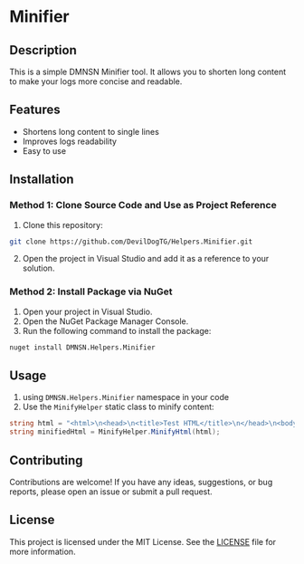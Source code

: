 # Minifier

## Description

This is a simple DMNSN Minifier tool. It allows you to shorten long content to make your logs more concise and readable.

## Features

- Shortens long content to single lines
- Improves logs readability
- Easy to use

## Installation

### Method 1: Clone Source Code and Use as Project Reference

1. Clone this repository:

```bash
git clone https://github.com/DevilDogTG/Helpers.Minifier.git
```

2. Open the project in Visual Studio and add it as a reference to your solution.

### Method 2: Install Package via NuGet

1. Open your project in Visual Studio.
2. Open the NuGet Package Manager Console.
3. Run the following command to install the package:

```cmd
nuget install DMNSN.Helpers.Minifier
```

## Usage

1. using `DMNSN.Helpers.Minifier` namespace in your code
2. Use the `MinifyHelper` static class to minify content:

```csharp
string html = "<html>\n<head>\n<title>Test HTML</title>\n</head>\n<body>\n<h1>Hello, World!</h1>\n</body>\n</html>";
string minifiedHtml = MinifyHelper.MinifyHtml(html);
```

## Contributing

Contributions are welcome! If you have any ideas, suggestions, or bug reports, please open an issue or submit a pull request.

## License

This project is licensed under the MIT License. See the [LICENSE](LICENSE) file for more information.
